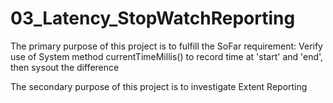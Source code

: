 # 03_Latency_StopWatchReporting


The primary purpose of this project is to fulfill the SoFar requirement:
  Verify use of System method currentTimeMillis() to record time at 'start' and 'end', then sysout the difference

The secondary purpose of this project is to investigate Extent Reporting
